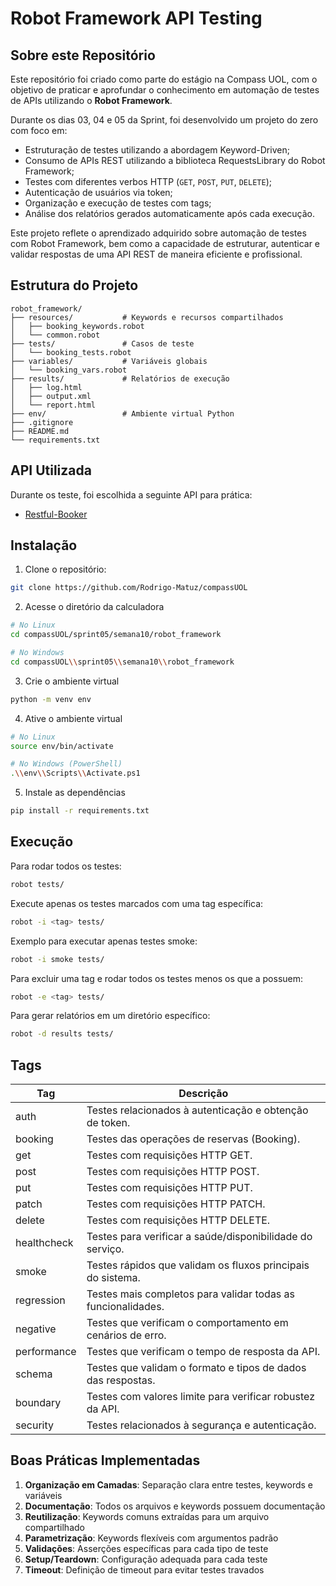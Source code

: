 # Robot Framework API Testing

## Sobre este Repositório

Este repositório foi criado como parte do estágio na Compass UOL, com o objetivo
de praticar e aprofundar o conhecimento em automação de testes de APIs
utilizando o **Robot Framework**.

Durante os dias 03, 04 e 05 da Sprint, foi desenvolvido um projeto
do zero com foco em:

- Estruturação de testes utilizando a abordagem Keyword-Driven;
- Consumo de APIs REST utilizando a biblioteca RequestsLibrary do Robot Framework;
- Testes com diferentes verbos HTTP (`GET`, `POST`, `PUT`, `DELETE`);
- Autenticação de usuários via token;
- Organização e execução de testes com tags;
- Análise dos relatórios gerados automaticamente após cada execução.

Este projeto reflete o aprendizado adquirido sobre automação de testes com
Robot Framework, bem como a capacidade de estruturar, autenticar e
validar respostas de uma API REST de maneira eficiente e profissional.

## Estrutura do Projeto

```
robot_framework/
├── resources/           # Keywords e recursos compartilhados
│   ├── booking_keywords.robot
│   └── common.robot
├── tests/               # Casos de teste
│   └── booking_tests.robot
├── variables/           # Variáveis globais
│   └── booking_vars.robot
├── results/             # Relatórios de execução
│   ├── log.html
│   ├── output.xml
│   └── report.html
├── env/                 # Ambiente virtual Python
├── .gitignore
├── README.md
└── requirements.txt
```

## API Utilizada

Durante os teste, foi escolhida a seguinte API para prática:

- [Restful-Booker](https://restful-booker.herokuapp.com/apidoc/index.html)

## Instalação

1. Clone o repositório:
```bash
git clone https://github.com/Rodrigo-Matuz/compassUOL
```

2. Acesse o diretório da calculadora
```bash
# No Linux
cd compassUOL/sprint05/semana10/robot_framework

# No Windows
cd compassUOL\\sprint05\\semana10\\robot_framework
```

3. Crie o ambiente virtual
```bash
python -m venv env
```

4. Ative o ambiente virtual
```bash
# No Linux
source env/bin/activate

# No Windows (PowerShell)
.\\env\\Scripts\\Activate.ps1
```

5. Instale as dependências
```bash
pip install -r requirements.txt
```

## Execução

Para rodar todos os testes:
```bash
robot tests/
```

Execute apenas os testes marcados com uma tag específica:
```bash
robot -i <tag> tests/
```

Exemplo para executar apenas testes smoke:
```bash
robot -i smoke tests/
```

Para excluir uma tag e rodar todos os testes menos os que a possuem:
```bash
robot -e <tag> tests/
```

Para gerar relatórios em um diretório específico:
```bash
robot -d results tests/
```

## Tags

| Tag         | Descrição                                                   |
|-------------|-------------------------------------------------------------|
| auth        | Testes relacionados à autenticação e obtenção de token.     |
| booking     | Testes das operações de reservas (Booking).                 |
| get         | Testes com requisições HTTP GET.                            |
| post        | Testes com requisições HTTP POST.                           |
| put         | Testes com requisições HTTP PUT.                            |
| patch       | Testes com requisições HTTP PATCH.                          |
| delete      | Testes com requisições HTTP DELETE.                         |
| healthcheck | Testes para verificar a saúde/disponibilidade do serviço.   |
| smoke       | Testes rápidos que validam os fluxos principais do sistema. |
| regression  | Testes mais completos para validar todas as funcionalidades.|
| negative    | Testes que verificam o comportamento em cenários de erro.   |
| performance | Testes que verificam o tempo de resposta da API.            |
| schema      | Testes que validam o formato e tipos de dados das respostas.|
| boundary    | Testes com valores limite para verificar robustez da API.   |
| security    | Testes relacionados à segurança e autenticação.             |

## Boas Práticas Implementadas

1. **Organização em Camadas**: Separação clara entre testes, keywords e variáveis
2. **Documentação**: Todos os arquivos e keywords possuem documentação
3. **Reutilização**: Keywords comuns extraídas para um arquivo compartilhado
4. **Parametrização**: Keywords flexíveis com argumentos padrão
5. **Validações**: Asserções específicas para cada tipo de teste
6. **Setup/Teardown**: Configuração adequada para cada teste
7. **Timeout**: Definição de timeout para evitar testes travados